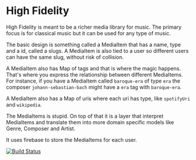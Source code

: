 # High Fidelity
High Fidelity is meant to be a richer media library for music. The primary
focus is for classical music but it can be used for any type of music.

The basic design is something called a MediaItem that has a name, type and
a id, called a slugs. A MediaItem is also tied to a user so different users
can have the same slug, without risk of collision.

A MediaItem also has Map of tags and that is where the magic happens. That's
where you express the relationship between different MediaItems. For instance,
if you have a MediaItem called `baroque-era` of type `era` the composer
`johann-sebastian-bach` might have a `era` tag with `baroque-era`.

A MediaItem also has a Map of uris where each uri has type, like `spotifyUri` and
`wikipedia`.

The MediaItems is stupid. On top of that it is a layer that interpret MediaItems
and translate them into more domain specific models like Genre, Composer and Artist.

It uses firebase to store the MediaItems for each user. 

[![Build Status](https://travis-ci.org/danielstahl/high-fidelity.svg?branch=master)](https://travis-ci.org/danielstahl/high-fidelity)
